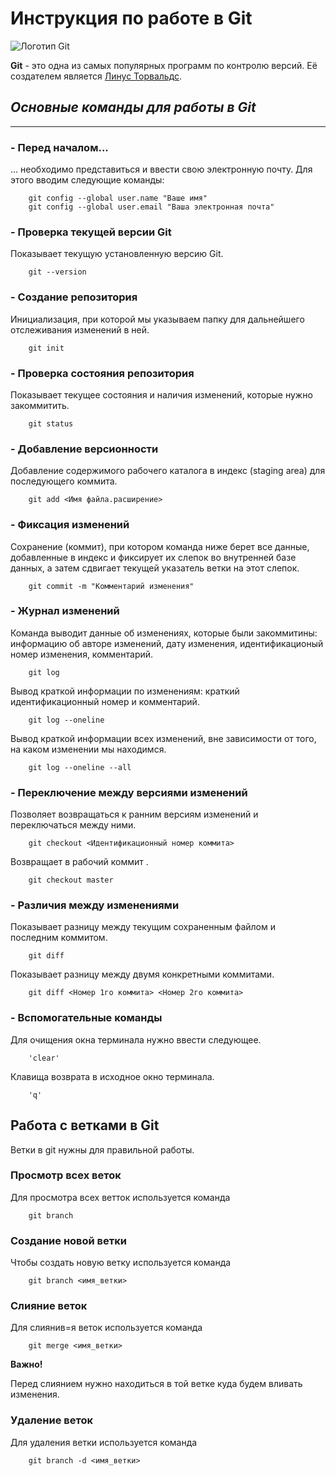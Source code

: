 # **Инструкция по работе в Git**

![Логотип Git](640px-Git-logo.svg.png)

**Git** - это одна из самых популярных программ по контролю версий. Её создателем является [Линус Торвальдс](https://ru.wikipedia.org/wiki/%D0%A2%D0%BE%D1%80%D0%B2%D0%B0%D0%BB%D1%8C%D0%B4%D1%81,_%D0%9B%D0%B8%D0%BD%D1%83%D1%81).

## *Основные команды для работы в Git*

---

### **- Перед началом...**

... необходимо представиться и ввести свою электронную почту. Для этого вводим следующие команды:

        git config --global user.name "Ваше имя"
        git config --global user.email "Ваша электронная почта"

### **- Проверка текущей версии Git**

Показывает текущую установленную версию Git.

        git --version

### **- Создание репозитория**

Инициализация, при которой мы указываем папку для дальнейшего отслеживания изменений в ней.

        git init

### **- Проверка состояния репозитория**

Показывает текущее состояния и наличия изменений, которые нужно закоммитить.

        git status

### **- Добавление версионности**

Добавление содержимого рабочего каталога в индекс (staging area) для последующего коммита.

        git add <Имя файла.расширение>


### **- Фиксация изменений**

Сохранение (коммит), при котором команда ниже берет все данные, добавленные в индекс и фиксирует их слепок во внутренней базе данных, а затем сдвигает текущей указатель ветки на этот слепок.

        git commit -m "Комментарий изменения"

### **- Журнал изменений**

Команда выводит данные об изменениях, которые были закоммитины: информацию об авторе изменений, дату изменения, идентификационый номер изменения, комментарий.

        git log

Вывод краткой информации по изменениям: краткий идентификационный номер и комментарий.

        git log --oneline

Вывод краткой информации всех изменений, вне зависимости от того, на каком изменении мы находимся.

        git log --oneline --all

### **- Переключение между версиями изменений**

Позволяет возвращаться к ранним версиям изменений и переключаться между ними.

        git checkout <Идентификационный номер коммита>

Возвращает в рабочий коммит .

        git checkout master

### **- Различия между изменениями**

Показывает разницу между текущим сохраненным файлом и последним коммитом.

        git diff

Показывает разницу между двумя конкретными коммитами.

        git diff <Номер 1го коммита> <Номер 2го коммита>

### **- Вспомогательные команды**

Для очищения окна терминала нужно ввести следующее.

        'clear'

Клавища возврата в исходное окно терминала.

        'q'

## Работа с ветками в Git

Ветки в git нужны для правильной работы.

### Просмотр всех веток

Для просмотра всех ветток используется команда

        git branch

### Создание новой ветки

Чтобы создать новую ветку используется команда

        git branch <имя_ветки>

### Слияние веток

Для слиянив=я веток используется команда

        git merge <имя_ветки>

**Важно!**

Перед слиянием нужно находиться в той ветке куда будем вливать изменения.

### Удаление веток

Для удаления ветки используется команда

        git branch -d <имя_ветки>

